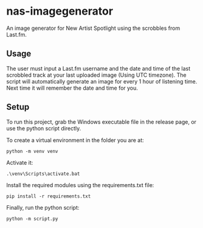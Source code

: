 # nas-imagegenerator
An image generator for New Artist Spotlight using the scrobbles from Last.fm.

## Usage

The user must input a Last.fm username and the date and time of the last scrobbled track at your last uploaded image (Using UTC timezone). The script will automatically generate an image for every 1 hour of listening time. Next time it will remember the date and time for you.


## Setup
To run this project, grab the Windows executable file in the release page, or use the python script directly.

To create a virtual environment in the folder you are at:

```
python -m venv venv
```
Activate it:

```
.\venv\Scripts\activate.bat
```

Install the required modules using the requirements.txt file:

```
pip install -r requirements.txt
```

Finally, run the python script:

```
python -m script.py
```
